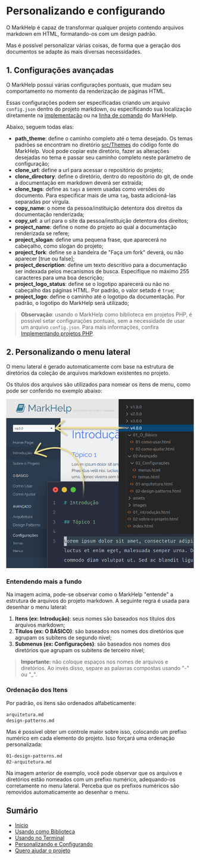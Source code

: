 # Personalizando e configurando

O MarkHelp é capaz de transformar qualquer projeto contendo arquivos markdown em HTML, formatando-os com um design padrão. 

Mas é possível personalizar várias coisas, de forma que a geração dos documentos se adapte às mais diversas necessidades.

## 1. Configurações avançadas

O MarkHelp possui várias configurações pontuais, que mudam seu comportamento no momento da renderização de páginas HTML.

Essas configurações podem ser especificadas criando um arquivo `config.json` dentro do projeto markdown, ou especificando sua localização diretamente na [implementação](utilizar-como-biblioteca.md) ou na [linha de comando](utilizar-no-terminal.md) do MarkHelp. 

Abaixo, seguem todas elas:

* **path_theme**: define o caminho completo até o tema desejado. Os temas padrões se encontram no diretório [src/Themes](https://github.com/ricardopedias/markhelp/tree/master/src/Themes/) do código fonte do MarkHelp. Você pode copiar este diretório, fazer as alterações desejadas no tema e passar seu caminho completo neste parâmetro de configuração;
* **clone_url**: define a url para acessar o repositório do projeto;
* **clone_directory**: define o diretório, dentro do repositório do git, de onde a documentação em markdown deverá ser extraída;
* **clone_tags**: define as `tags` a serem usadas como versões do documento. Para especificar mais de uma `tag`, basta adicioná-las separadas por vírgula.
* **copy_name**: o nome da pessoa/instituição detentora dos direitos da documentação renderizada;
* **copy_url**: a url para o site da pessoa/instituição detentora dos direitos;
* **project_name**: define o nome do projeto ao qual a documentação renderizada se refere;
* **project_slogan**: define uma pequena frase, que aparecerá no cabeçalho, como slogan do projeto;
* **project_fork**: define se a bandeira de "Faça um fork" deverá, ou não aparecer [true ou false]; 
* **project_description**: define um texto descritivo para a documentação ser indexada pelos mecanismos de busca. Especifique no máximo 255 caracteres para uma boa descrição;
* **project_logo_status**: define se o logotipo aparecerá ou não no cabeçalho das páginas HTML. Por padrão, o valor setado é `true`;
* **project_logo**: define o caminho até o logotipo da documentação. Por padrão, o logotipo do MarkHelp será utilizado;

> **Observação**: usando o MarkHelp como biblioteca em projetos PHP, é possível setar configurações pontuais, sem a necessidade de usar um arquivo `config.json`. Para mais informações, confira [Implementando projetos PHP](utilizar-como-biblioteca.md).

## 2. Personalizando o menu lateral

O menu lateral é gerado automaticamente com base na estrutura de diretórios da coleção de arquivos markdown existentes no projeto.

Os títulos dos arquivos são utilizados para nomear os itens de menu, como pode ser conferido no exemplo abaixo:

![Menu Lateral](images/menu-lateral.png)

### Entendendo mais a fundo

Na imagem acima, pode-se observar como o MarkHelp "entende" a estrutura de arquivos do projeto markdown. A seguinte regra é usada para desenhar o menu lateral:

1. **Itens (ex: Introdução)**: seus nomes são baseados nos títulos dos arquivos markdown;
2. **Títulos (ex: O BÁSICO)**: são baseados nos nomes dos diretórios que agrupam os subitens de segundo nível;
3. **Submenus (ex: Configurações)**: são baseados nos nomes dos diretórios que agrupam os subitens de terceiro nível;

> **Importante:** não coloque espaços nos nomes de arquivos e diretórios. Ao invés disso, separe as palavras compostas usando "-" ou "_".

### Ordenação dos Itens

Por padrão, os itens são ordenados alfabeticamente:

```
arquitetura.md
design-patterns.md
```

Mas é possível obter um controle maior sobre isso, colocando um prefixo numérico em cada elemento do projeto. Isso forçará uma ordenação personalizada:

```
01-design-patterns.md
02-arquitetura.md
```

Na imagem anterior de exemplo, você pode observar que os arquivos e diretórios estão nomeados com um prefixo numérico, adequando-os corretamente no menu lateral. Perceba que os prefixos numéricos são removidos automaticamente ao desenhar o menu.

## Sumário

-   [Início](index.md)
-   [Usando como Biblioteca](utilizar-como-biblioteca.md)
-   [Usando no Terminal](utilizar-no-terminal.md)
-   [Personalizando e Configurando](configuracoes.md)
-   [Quero ajudar o projeto](como-ajudar.md)
